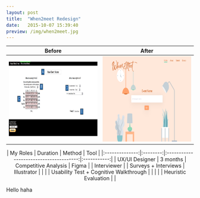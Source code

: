 ```yaml
---
layout: post
title:  "When2meet Redesign"
date:   2015-10-07 15:39:40
preview: /img/when2meet.jpg
---
```




Before                                                              |  After
--------------------------------------------------------------------|--------------------------------------------------------------------
<img src="/img/when2meet now.png" alt="When2meet" title="Old version" height="200" width="400"/> |<img src="/img/when2meet homepage.jpg" alt="When2meet" title="New version" height="230" />

<p style="text-align: center;">
|    My Roles    | Duration |                 Method                 |     Tool    |
|:--------------:|:--------:|:--------------------------------------:|:-----------:|
| UX/UI Designer | 3 months |          Competitive Analysis          |    Figma    |
|   Interviewer  |          |          Surveys + Interviews          | Illustrator |
|                |          | Usability Test + Cognitive Walkthrough |             |
|                |          |          Heuristic Evaluation          |             |
</p>

Hello
haha
